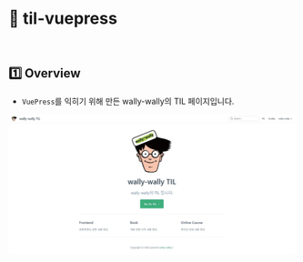 # :notebook_with_decorative_cover: til-vuepress

<br>

## :one: Overview

- `VuePress`를 익히기 위해 만든 wally-wally의 TIL 페이지입니다.

![homepage](./img/homepage.JPG)
